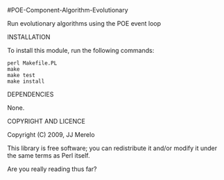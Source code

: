 #POE-Component-Algorithm-Evolutionary 

Run evolutionary algorithms using the POE event loop

INSTALLATION

To install this module, run the following commands:

	perl Makefile.PL
	make
	make test
	make install


DEPENDENCIES

None.


COPYRIGHT AND LICENCE

Copyright (C) 2009, JJ Merelo

This library is free software; you can redistribute it and/or modify
it under the same terms as Perl itself.

Are you really reading thus far?
